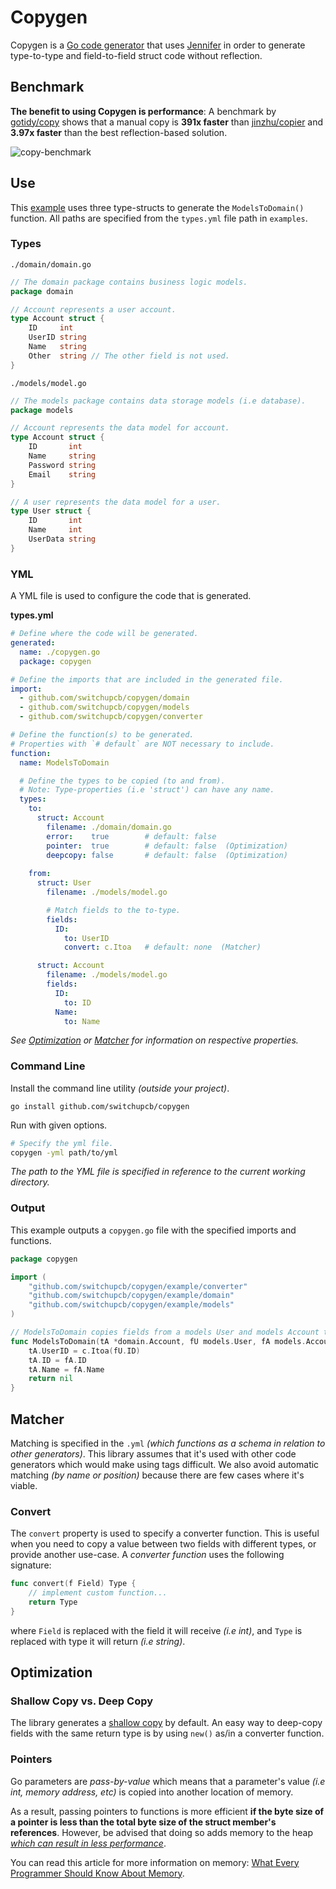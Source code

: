 # Copygen

Copygen is a [Go code generator](https://github.com/gophersgang/go-codegen) that uses [Jennifer](https://github.com/dave/jennifer) in order to generate type-to-type and field-to-field struct code without reflection.

## Benchmark

**The benefit to using Copygen is performance**: A benchmark by [gotidy/copy](https://github.com/gotidy/copy#benchmark) shows that a manual copy is **391x faster** than [jinzhu/copier](https://github.com/jinzhu/copier) and **3.97x faster** than the best reflection-based solution.

![copy-benchmark](https://image.prntscr.com/image/-AcdCKSQSiqmrJ4KAW_ODg.png)

## Use

This [example](https://github.com/switchupcb/copygen/blob/main/example) uses three type-structs to generate the `ModelsToDomain()` function. All paths are specified from the `types.yml` file path in `examples`.

### Types

`./domain/domain.go`

```go
// The domain package contains business logic models.
package domain

// Account represents a user account.
type Account struct {
	ID     int
	UserID string
	Name   string
	Other  string // The other field is not used.
}
```

`./models/model.go`

```go
// The models package contains data storage models (i.e database).
package models

// Account represents the data model for account.
type Account struct {
	ID       int
	Name     string
	Password string
	Email    string
}

// A user represents the data model for a user.
type User struct {
	ID       int
	Name     int
	UserData string
}
```

### YML

A YML file is used to configure the code that is generated.

**types.yml**

```yml
# Define where the code will be generated.
generated:
  name: ./copygen.go
  package: copygen

# Define the imports that are included in the generated file.
import:
  - github.com/switchupcb/copygen/domain
  - github.com/switchupcb/copygen/models
  - github.com/switchupcb/copygen/converter

# Define the function(s) to be generated.
# Properties with `# default` are NOT necessary to include.
function:
  name: ModelsToDomain

  # Define the types to be copied (to and from).
  # Note: Type-properties (i.e 'struct') can have any name.
  types:
    to:
      struct: Account
        filename: ./domain/domain.go
        error:    true        # default: false 
        pointer:  true        # default: false  (Optimization)
        deepcopy: false       # default: false  (Optimization)
       
    from:
      struct: User
        filename: ./models/model.go

        # Match fields to the to-type.
        fields:
          ID:
            to: UserID
            convert: c.Itoa   # default: none  (Matcher)

      struct: Account
        filename: ./models/model.go
        fields:
          ID:
            to: ID
          Name:
            to: Name
```

_See [Optimization](https://github.com/switchupcb/copygen#Optimization) or [Matcher](https://github.com/switchupcb/copygen#matcher) for information on respective properties._

### Command Line

Install the command line utility _(outside your project)_.

```
go install github.com/switchupcb/copygen
```

Run with given options.

```bash
# Specify the yml file.
copygen -yml path/to/yml
```

_The path to the YML file is specified in reference to the current working directory._

### Output

This example outputs a `copygen.go` file with the specified imports and functions.

```go
package copygen

import (
	"github.com/switchupcb/copygen/example/converter"
	"github.com/switchupcb/copygen/example/domain"
	"github.com/switchupcb/copygen/example/models"
)

// ModelsToDomain copies fields from a models User and models Account to a domain Account.
func ModelsToDomain(tA *domain.Account, fU models.User, fA models.Account) error {
	tA.UserID = c.Itoa(fU.ID)
	tA.ID = fA.ID
	tA.Name = fA.Name
	return nil
}
```

## Matcher

Matching is specified in the `.yml` _(which functions as a schema in relation to other generators)_. This library assumes that it's used with other code generators which would make using tags difficult. We also avoid automatic matching _(by name or position)_ because there are few cases where it's viable.

### Convert

The `convert` property is used to specify a converter function. This is useful when you need to copy a value between two fields with different types, or provide another use-case. A _converter function_ uses the following signature:

```go
func convert(f Field) Type {
    // implement custom function...
    return Type
}
```

where `Field` is replaced with the field it will receive _(i.e int)_, and `Type` is replaced with type it will return _(i.e string)_.

## Optimization 

### Shallow Copy vs. Deep Copy
The library generates a [shallow copy](https://en.m.wikipedia.org/wiki/Object_copying#Shallow_copy) by default. An easy way to deep-copy fields with the same return type is by using `new()` as/in a converter function.

### Pointers
Go parameters are _pass-by-value_ which means that a parameter's value _(i.e int, memory address, etc)_ is copied into another location of memory.

As a result, passing pointers to functions is more efficient **if the byte size of a pointer is less than the total byte size of the struct member's references**. However, be advised that doing so adds memory to the heap _[which can result in less performance](https://medium.com/@vCabbage/go-are-pointers-a-performance-optimization-a95840d3ef85)_. 

You can read this article for more information on memory: [What Every Programmer Should Know About Memory](https://lwn.net/Articles/250967/).